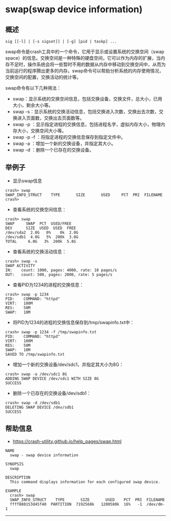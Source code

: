 # swap(swap device information)

## 概述

```shell
sig [[-l] | [-s sigset]] | [-g] [pid | taskp] ...
```

swap命令是crash工具中的一个命令，它用于显示或设置系统的交换空间（swap
space）的信息。交换空间是一种特殊的硬盘空间，它可以作为内存的扩展，当内存不足时，操作系统会将一些暂时不用的数据从内存中移动到交换空间中，从而为当前运行的程序腾出更多的内存。swap命令可以帮助分析系统的内存使用情况，交换空间的配置，交换活动的统计等。

swap命令有以下几种用法：

- swap：显示系统的交换空间信息，包括交换设备，交换文件，总大小，已用大小，剩余大小等。
- swap -s：显示系统的交换活动信息，包括交换进入次数，交换出去次数，交换进入页面数，交换出去页面数等。
- swap -p <pid>：显示指定进程的交换信息，包括进程名字，虚拟内存大小，物理内存大小，交换空间大小等。
- swap -p <pid> -f <filename>：将指定进程的交换信息保存到指定文件中。
- swap -a <device> <size>：增加一个新的交换设备，并指定其大小。
- swap -d <device>：删除一个已存在的交换设备。

## 举例子

- 显示swap信息

```shell
crash> swap
SWAP_INFO_STRUCT    TYPE       SIZE       USED     PCT  PRI  FILENAME
crash> 
```

- 查看系统的交换空间信息：

```
crash> swap
SWAP     SWAP  PCT  USED/FREE
DEV      SIZE  USED  USED  FREE
/dev/sda2  2.0G   0%    0k  2.0G
/dev/sdb1  4.0G   5%  200k  3.8G
TOTAL     6.0G   3%  200k  5.8G
```

- 查看系统的交换活动信息：

```
crash> swap -s
SWAP ACTIVITY
IN:    count: 1000, pages: 4000, rate: 10 pages/s
OUT:   count: 500, pages: 2000, rate: 5 pages/s
```

- 查看PID为1234的进程的交换信息：

```
crash> swap -p 1234
PID:    COMMAND: "httpd"
VIRT:   100M
RES:    50M
SWAP:   10M
```

- 将PID为1234的进程的交换信息保存到/tmp/swapinfo.txt中：

```
crash> swap -p 1234 -f /tmp/swapinfo.txt
PID:    COMMAND: "httpd"
VIRT:   100M
RES:    50M
SWAP:   10M
SAVED TO /tmp/swapinfo.txt
```

- 增加一个新的交换设备/dev/sdc1，并指定其大小为8G：

```
crash> swap -a /dev/sdc1 8G
ADDING SWAP DEVICE /dev/sdc1 WITH SIZE 8G
SUCCESS
```

- 删除一个已存在的交换设备/dev/sdb1：

```
crash> swap -d /dev/sdb1
DELETING SWAP DEVICE /dev/sdb1
SUCCESS
```

## 帮助信息

* <https://crash-utility.github.io/help_pages/swap.html>

```
NAME
  swap - swap device information

SYNOPSIS
  swap  

DESCRIPTION
  This command displays information for each configured swap device.

EXAMPLE
  crash> swap
  SWAP_INFO_STRUCT    TYPE       SIZE       USED    PCT  PRI  FILENAME
  ffff880153d45f40  PARTITION  7192568k   1200580k  16%   -1  /dev/dm-1
```

---
